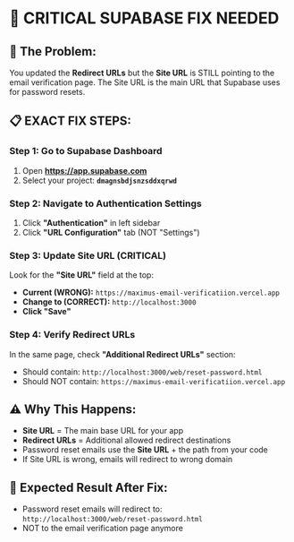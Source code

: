 # 🚨 CRITICAL SUPABASE FIX NEEDED

## 🎯 **The Problem:**
You updated the **Redirect URLs** but the **Site URL** is STILL pointing to the email verification page. The Site URL is the main URL that Supabase uses for password resets.

## 📋 **EXACT FIX STEPS:**

### **Step 1: Go to Supabase Dashboard**
1. Open **https://app.supabase.com**
2. Select your project: **`dmagnsbdjsnzsddxqrwd`**

### **Step 2: Navigate to Authentication Settings**
1. Click **"Authentication"** in left sidebar
2. Click **"URL Configuration"** tab (NOT "Settings")

### **Step 3: Update Site URL (CRITICAL)**
Look for the **"Site URL"** field at the top:
- **Current (WRONG):** `https://maximus-email-verificatiion.vercel.app`
- **Change to (CORRECT):** `http://localhost:3000`
- **Click "Save"**

### **Step 4: Verify Redirect URLs**
In the same page, check **"Additional Redirect URLs"** section:
- Should contain: `http://localhost:3000/web/reset-password.html`
- Should NOT contain: `https://maximus-email-verificatiion.vercel.app`

## ⚠️ **Why This Happens:**
- **Site URL** = The main base URL for your app
- **Redirect URLs** = Additional allowed redirect destinations
- Password reset emails use the **Site URL** + the path from your code
- If Site URL is wrong, emails will redirect to wrong domain

## 🎯 **Expected Result After Fix:**
- Password reset emails will redirect to: `http://localhost:3000/web/reset-password.html`
- NOT to the email verification page anymore